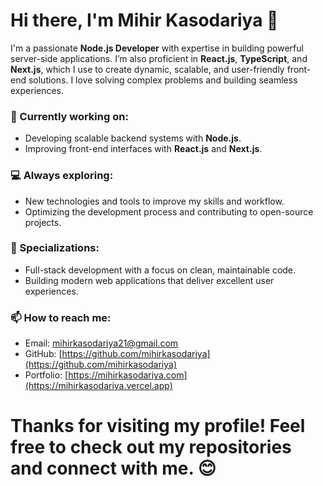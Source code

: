 # Hi there, I'm Mihir Kasodariya 👋

I'm a passionate **Node.js Developer** with expertise in building powerful server-side applications. I’m also proficient in **React.js**, **TypeScript**, and **Next.js**, which I use to create dynamic, scalable, and user-friendly front-end solutions. I love solving complex problems and building seamless experiences.

### 🌱 Currently working on:
- Developing scalable backend systems with **Node.js**.
- Improving front-end interfaces with **React.js** and **Next.js**.

### 💻 Always exploring:
- New technologies and tools to improve my skills and workflow.
- Optimizing the development process and contributing to open-source projects.

### 🎯 Specializations:
- Full-stack development with a focus on clean, maintainable code.
- Building modern web applications that deliver excellent user experiences.

### 📫 How to reach me:
- Email: [mihirkasodariya21@gmail.com](mailto:mihirkasodariya21@gmail.com)
- GitHub: [https://github.com/mihirkasodariya](https://github.com/mihirkasodariya)
- Portfolio: [https://mihirkasodariya.com](https://mihirkasodariya.vercel.app)
# Thanks for visiting my profile! Feel free to check out my repositories and connect with me. 😊
